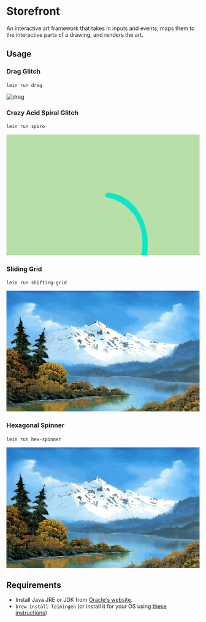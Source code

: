 # Storefront

An interactive art framework that takes in inputs and events, maps them to the
interactive parts of a drawing, and renders the art.

## Usage

### Drag Glitch

`lein run drag`

![drag](screencaps/drag.gif)

### Crazy Acid Spiral Glitch

`lein run spiro`

![spiro](screencaps/spiro.gif)

### Sliding Grid

`lein run shifting-grid`

![shifting-grid](screencaps/shifting-grid.gif)

### Hexagonal Spinner

`lein run hex-spinner`

![shifting-grid](screencaps/shifting-grid.gif)

## Requirements

- Install Java JRE or JDK from [Oracle's website](http://www.oracle.com/technetwork/java/javase/downloads/index.html).
- `brew install leiningen` (or install it for your OS using [these instructions](http://leiningen.org/))
